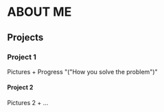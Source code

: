 <html>
      <h1>
          ABOUT ME
      </h1>
      <body>
            <h2> Projects </h2>
            <h3>
                Project 1
            </h3>
            <p> Pictures + Progress "("How you solve the problem")"</p>
            <h4>
                Project 2
            </h4>
            <p> Pictures 2 + ... </p>
        </body>
</html>
